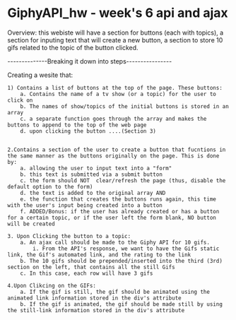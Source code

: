 # GiphyAPI_hw - week's 6 api and ajax

Overview: this webiste will have a section for buttons (each with topics), a section for inputing text that will create a new button, a section to store 10 gifs related to the topic of the button clicked. 

--------------Breaking it down into steps----------------

Creating a wesite that:

	1) Contains a list of buttons at the top of the page. These buttons:
		a. Contains the name of a tv show (or a topic) for the user to click on
		b. The names of show/topics of the initial buttons is stored in an array
		c. a separate function goes through the array and makes the buttons to append to the top of the web page
		d. upon clicking the button ....(Section 3)


	2.Contains a section of the user to create a button that fucntions in the same manner as the buttons originally on the page. This is done by:
		a. allowing the user to input text into a "form"
		b. this text is submitted via a submit button
		c. the form should NOT  clear/refresh the page (thus, disable the  default option to the form)
		d. the text is added to the original array AND 
		e. the function that creates the buttons runs again, this time with the user's input being created into a button
		f. ADDED/Bonus: if the user has already created or has a button for a certain topic, or if the user left the form blank, NO button will be created

	3. Upon Clicking the button to a topic:
		a. An ajax call should be made to the Giphy API for 10 gifs.
			i. From the API's response, we want to have the Gifs static link, the Gif's automated link, and the rating to the link
		b. The 10 gifs should be prepended/inserted into the third (3rd) section on the left, that contains all the still Gifs
		c. In this case, each row will have 3 gifs

	4.Upon Clikcing on the GIFs:
		a. If the gif is still, the gif should be animated using the animated link information stored in the div's attribute
		b. If the gif is animated, the gif should be made still by using the still-link information stored in the div's attribute